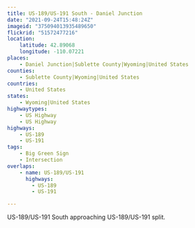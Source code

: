 ```yaml
---
title: US-189/US-191 South - Daniel Junction
date: "2021-09-24T15:48:24Z"
imageid: "375094013935489650"
flickrid: "51572477216"
location:
    latitude: 42.89068
    longitude: -110.07221
places:
    - Daniel Junction|Sublette County|Wyoming|United States
counties:
    - Sublette County|Wyoming|United States
countries:
    - United States
states:
    - Wyoming|United States
highwaytypes:
    - US Highway
    - US Highway
highways:
    - US-189
    - US-191
tags:
    - Big Green Sign
    - Intersection
overlaps:
    - name: US-189/US-191
      highways:
        - US-189
        - US-191

---
```

US-189/US-191 South approaching US-189/US-191 split.